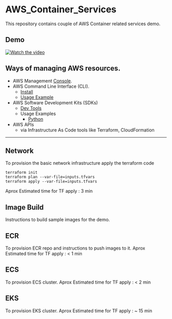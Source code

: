 # AWS_Container_Services

This repository contains couple of AWS Container related services demo.

## Demo

[![Watch the video](https://img.youtube.com/vi/TWfzDv_mFvM/maxresdefault.jpg)](https://www.youtube.com/watch?v=TWfzDv_mFvM)

## Ways of managing AWS resources.

* AWS Management [Console](https://console.aws.amazon.com/console/home).
* AWS Command Line Interface (CLI).
    * [Install](https://docs.aws.amazon.com/cli/latest/userguide/getting-started-install.html)
    * [Usage Example](https://docs.aws.amazon.com/cli/latest/userguide/cli-usage-commandstructure.html)
* AWS Software Development Kits (SDKs)
    * [Dev Tools](https://aws.amazon.com/developer/tools/)
    * Usage Examples
        * [Python](https://boto3.amazonaws.com/v1/documentation/api/latest/guide/ec2-example-managing-instances.html#id10)
* AWS APIs
    * via Infrastructure As Code tools like Terraform, CloudFormation


---
## Network

To provision the basic network infrastructure apply the terraform code
```
terraform init
terraform plan --var-file=inputs.tfvars
terraform apply --var-file=inputs.tfvars
```

Aprox Estimated time for TF apply  : 3 min

## Image Build
Instructions to build sample images for the demo.

## ECR
To provision ECR repo and instructions to push images to it.
Aprox Estimated time for TF apply  : < 1 min

## ECS
To provision ECS cluster.
Aprox Estimated time for TF apply  : < 2 min

## EKS
To provision EKS cluster.
Aprox Estimated time for TF apply  : ~ 15 min
